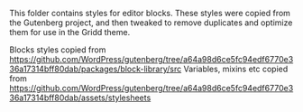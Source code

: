 This folder contains styles for editor blocks.
These styles were copied from the Gutenberg project, and then tweaked to remove duplicates and optimize them for use in the Gridd theme.

Blocks styles copied from https://github.com/WordPress/gutenberg/tree/a64a98d6ce5fc94edf6770e336a17314bff80dab/packages/block-library/src
Variables, mixins etc copied from https://github.com/WordPress/gutenberg/tree/a64a98d6ce5fc94edf6770e336a17314bff80dab/assets/stylesheets
